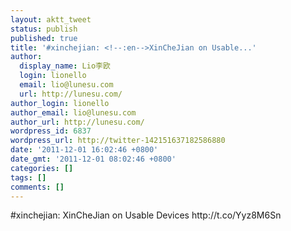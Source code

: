 ```yaml
---
layout: aktt_tweet
status: publish
published: true
title: '#xinchejian: <!--:en-->XinCheJian on Usable...'
author:
  display_name: Lio李欧
  login: lionello
  email: lio@lunesu.com
  url: http://lunesu.com/
author_login: lionello
author_email: lio@lunesu.com
author_url: http://lunesu.com/
wordpress_id: 6837
wordpress_url: http://twitter-142151637182586880
date: '2011-12-01 16:02:46 +0800'
date_gmt: '2011-12-01 08:02:46 +0800'
categories: []
tags: []
comments: []
---
```

<p>#xinchejian: <!--:en-->XinCheJian on Usable Devices<!--:--> http://t.co/Yyz8M6Sn</p>
